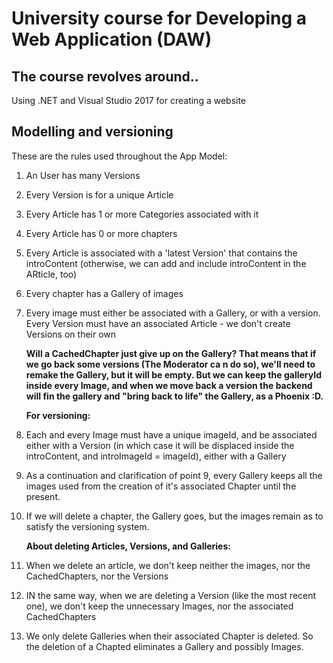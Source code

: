 # University course for Developing a Web Application (DAW)

## The course revolves around..

Using .NET and Visual Studio 2017 for creating a website

## Modelling and versioning

These are the rules used throughout the App Model:

1. An User has many Versions
2. Every Version is for a unique Article
3. Every Article has 1 or more Categories associated with it
4. Every Article has 0 or more chapters
5. Every Article is associated with a 'latest Version' that contains the introContent (otherwise, we can add  and include introContent in the ARticle, too)
6. Every chapter has a Gallery of images
7. Every image must either be associated with a Gallery, or with a version.
Every Version must have an associated Article - we don't create Versions on their own

    **Will a CachedChapter just give up on the Gallery? That means that if we go back some versions (The Moderator ca n do so), we'll need to remake the Gallery, but it will be empty. But we can keep the galleryId inside every Image, and when we move back a version the backend will fin the gallery and "bring back to life" the Gallery, as a Phoenix :D.**

    **For versioning:**
8. Each and every Image must have a unique imageId, and be associated either with a Version (in which case it will be displaced inside the introContent, and introImageId = imageId), either with a Gallery
9. As a continuation and clarification of point 9, every Gallery keeps all the images used from the creation of it's associated Chapter until the present.
10. If we will delete a chapter, the Gallery goes, but the images remain as to satisfy the versioning system.

    **About deleting Articles, Versions, and Galleries:**
11. When we delete an article, we don't keep neither the images, nor the CachedChapters, nor the Versions
12. IN the same way, when we are deleting a Version (like the most recent one), we don't keep the unnecessary Images, nor the associated CachedChapters
13. We only delete Galleries when their associated Chapter is deleted. So the deletion of a Chapted eliminates a Gallery and possibly Images.
